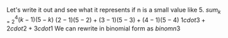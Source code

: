 Let's write it out and see what it represents if n is a small value like 5.
$sum_{k=2}^{4} (k-1)(5-k)$
$(2-1)(5-2) + (3-1)(5-3) + (4-1)(5-4)$
$1 cdot 3 + 2 cdot 2 + 3 cdot 1$
We can rewrite in binomial form as
$binom{n}{3}$
